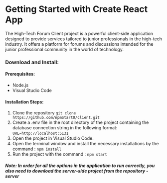 # Getting Started with Create React App

The High-Tech Forum Client project is a powerful client-side application designed to provide services tailored to junior professionals in the high-tech industry. It offers a platform for forums and discussions intended for the junior professional community in the world of technology.

### Download and Install:

#### Prerequisites:
- Node.js 
- Visual Studio Code 

#### Installation Steps:

1. Clone the repository `git clone https://github.com/npmStart0/client.git`
2. Create a .env file in the root directory of the project containing the database connection string in the following format:
`URL=http://localhost:5131`
3. Open the project in Visual Studio Code.
4. Open the terminal window and install the necessary installations by the command : `npm install`
5. Run the project with the command : `npm start`

##### Note: In order for all the options in the application to run correctly, you also need to download the server-side project from the repository - server